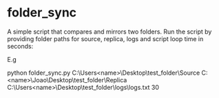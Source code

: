 # folder_sync

A simple script that compares and mirrors two folders.
Run the script by providing folder paths for source, replica, logs and script loop time in seconds:

E.g

python folder_sync.py C:\Users\<name>\Desktop\test_folder\Source C:\<name>\Joao\Desktop\test_folder\Replica C:\Users\<name>\Desktop\test_folder\logs\logs.txt 30
